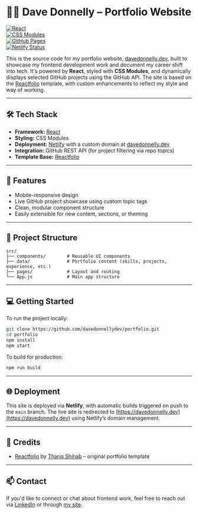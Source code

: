 # 🧑‍💻 Dave Donnelly – Portfolio Website

[![React](https://img.shields.io/badge/React-18.2.0-blue)](https://reactjs.org/)  
[![CSS Modules](https://img.shields.io/badge/CSS--Modules-%231572B6)](https://github.com/css-modules/css-modules)  
[![GitHub Pages](https://img.shields.io/badge/Deployed-Netlify-brightgreen)](https://davedonnelly.dev)  
[![Netlify Status](https://api.netlify.com/api/v1/badges/7d59eeb9-d1b3-4a0e-acf7-4920c83614f2/deploy-status)](https://app.netlify.com/sites/dave-donnelly-portfolio/deploys)  

This is the source code for my portfolio website, [davedonnelly.dev](https://davedonnelly.dev), built to showcase my frontend development work and document my career shift into tech. It's powered by **React**, styled with **CSS Modules**, and dynamically displays selected GitHub projects using the GitHub API. The site is based on the [Reactfolio](https://github.com/truethari/reactfolio) template, with custom enhancements to reflect my style and way of working.

---


## 🛠 Tech Stack

- **Framework:** [React](https://reactjs.org/)
- **Styling:** CSS Modules
- **Deployment:** [Netlify](https://netlify.com/) with a custom domain at [davedonnelly.dev](https://davedonnelly.dev)
- **Integration:** GitHub REST API (for project filtering via repo topics)
- **Template Base:** [Reactfolio](https://github.com/truethari/reactfolio)

---

## 🚀 Features

- Mobile-responsive design
- Live GitHub project showcase using custom topic tags
- Clean, modular component structure
- Easily extensible for new content, sections, or theming

---

## 📁 Project Structure

```
src/
├── components/        # Reusable UI components
├── data/              # Portfolio content (skills, projects, experience, etc.)
├── pages/             # Layout and routing
└── App.js             # Main app structure
```

---

## 💻 Getting Started

To run the project locally:

```bash
git clone https://github.com/davedonnellydev/portfolio.git
cd portfolio
npm install
npm start
```

To build for production:

```bash
npm run build
```

---

## 🌐 Deployment

This site is deployed via **Netlify**, with automatic builds triggered on push to the `main` branch. The live site is redirected to [https://davedonnelly.dev](https://davedonnelly.dev) using Netlify’s domain management.

---

## 🙏 Credits

- [Reactfolio](https://github.com/truethari/reactfolio) by [Thariq Shihab](https://github.com/truethari) – original portfolio template

---

## 📫 Contact

If you'd like to connect or chat about frontend work, feel free to reach out via [LinkedIn](https://www.linkedin.com/in/davedonnellydev) or through [my site](https://davedonnelly.dev/#contact).

